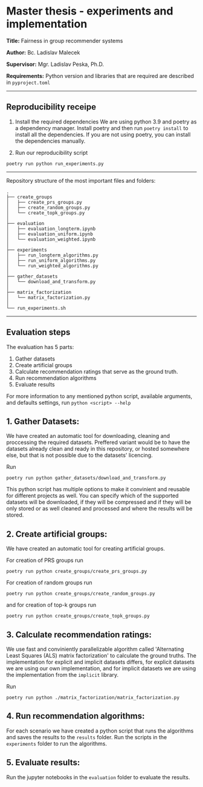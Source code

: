 # Master thesis - experiments and implementation

**Title:** Fairness in group recommender systems

**Author:** Bc. Ladislav Malecek

**Supervisor:** Mgr. Ladislav Peska, Ph.D.

**Requirements:** Python version and libraries that are required are described in `pyproject.toml`

---

## Reproducibility receipe

1. Install the required dependencies
We are using python 3.9 and poetry as a dependency manager. Install poetry and then run `poetry install` to install all the dependencies. If you are not using poetry, you can install the dependencies manually.

2. Run our reproducibility script
```
poetry run python run_experiments.py
```
---
Repository structure of the most important files and folders:
```
.
├── create_groups
│   ├── create_prs_groups.py
│   ├── create_random_groups.py
│   └── create_topk_groups.py
│
├── evaluation
│   ├── evaluation_longterm.ipynb
│   ├── evaluation_uniform.ipynb
│   └── evaluation_weighted.ipynb
│
├── experiments
│   ├── run_longterm_algorithms.py
│   ├── run_uniform_algorithms.py
│   └── run_weighted_algorithms.py
│
├── gather_datasets
│   └── download_and_transform.py
│
├── matrix_factorization
│   └── matrix_factorization.py
│
└── run_experiments.sh
```

---

## Evaluation steps
The evaluation has 5 parts:
1. Gather datasets
2. Create artificial groups
3. Calculate recommendation ratings that serve as the ground truth.
4. Run recommendation algorithms
5. Evaluate results

For more information to any mentioned python script, available arguments, and defaults settings, run `python <script> --help`

## 1. Gather Datasets:

We have created an automatic tool for downloading, cleaning and proccessing the required datasets. Preffered variant would be to have the datasets already clean and ready in this repository, or hosted somewhere else, but that is not possible due to the datasets' licencing.

Run 
```
poetry run python gather_datasets/download_and_transform.py
```

This python script has multiple options to make it convinient and reusable for different projects as well. You can specify which of the supported datasets will be downloaded, if they will be compressed and if they will be only stored or as well cleaned and processed and where the results will be stored.


## 2. Create artificial groups:

We have created an automatic tool for creating artificial groups.


For creation of PRS groups run
```
poetry run python create_groups/create_prs_groups.py
```

For creation of random groups run
```
poetry run python create_groups/create_random_groups.py
```

and for creation of top-k groups run
```
poetry run python create_groups/create_topk_groups.py
```



## 3. Calculate recommendation ratings:

We use fast and conviniently parallelizable algorithm called 'Alternating Least Squares (ALS) matrix factorization' to calculate the ground truths. The implementation for explicit and implicit datasets differs, for explicit datasets we are using our own implementation, and for implicit datasets we are using the implementation from the `implicit` library.

Run
```
poetry run python ./matrix_factorization/matrix_factorization.py
```

## 4. Run recommendation algorithms:
For each scenario we have created a python script that runs the algorithms and saves the results to the `results` folder.
Run the scripts in the `experiments` folder to run the algorithms.

## 5. Evaluate results:

Run the jupyter notebooks in the `evaluation` folder to evaluate the results.